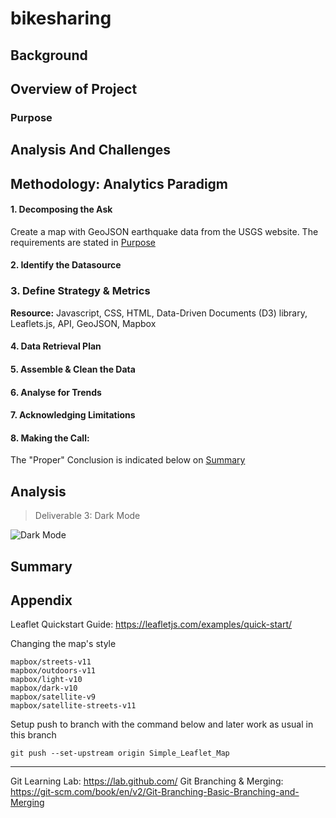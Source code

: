 # bikesharing

## Background

## Overview of Project

### Purpose

## Analysis And Challenges

## Methodology: Analytics Paradigm

#### 1. Decomposing the Ask
Create a map with GeoJSON earthquake data from the USGS website. The requirements are stated in [Purpose](#purpose)

#### 2. Identify the Datasource


### 3. Define Strategy & Metrics
**Resource:** Javascript, CSS, HTML, Data-Driven Documents (D3) library, Leaflets.js, API, GeoJSON, Mapbox

#### 4. Data Retrieval Plan

#### 5. Assemble & Clean the Data

#### 6. Analyse for Trends

#### 7. Acknowledging Limitations

#### 8. Making the Call:
The "Proper" Conclusion is indicated below on [Summary](#summary)

## Analysis

>Deliverable 3: Dark Mode

![Dark Mode](resources/dark.png)

## Summary


## Appendix

Leaflet Quickstart Guide: https://leafletjs.com/examples/quick-start/

Changing the map's style

```
mapbox/streets-v11
mapbox/outdoors-v11
mapbox/light-v10
mapbox/dark-v10
mapbox/satellite-v9
mapbox/satellite-streets-v11
```

Setup push to branch with the command below and later work as usual in this branch
```
git push --set-upstream origin Simple_Leaflet_Map
```

---
Git Learning Lab: https://lab.github.com/
Git Branching & Merging: https://git-scm.com/book/en/v2/Git-Branching-Basic-Branching-and-Merging
